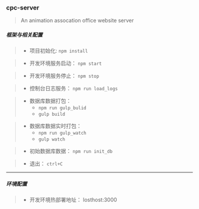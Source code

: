### cpc-server

> An animation assocation office website server 

##### 框架与相关配置
> * 项目初始化:
>   `npm install`

> * 开发环境服务启动：
>	`npm start`

> * 开发环境服务停止：
>	`npm stop`

> * 控制台日志服务：
>	`npm run load_logs`

> * 数据库数据打包：
>	* `npm run gulp_bulid`
>   * `gulp build`

> * 数据库数据实时打包：
>	* `npm run gulp_watch`
>   * `gulp watch`

> * 初始数据库数据：
>	`npm run init_db`

> * 退出：
>	`ctrl+C`
---

##### 环境配置
> * 开发环境热部署地址：
>	losthost:3000
